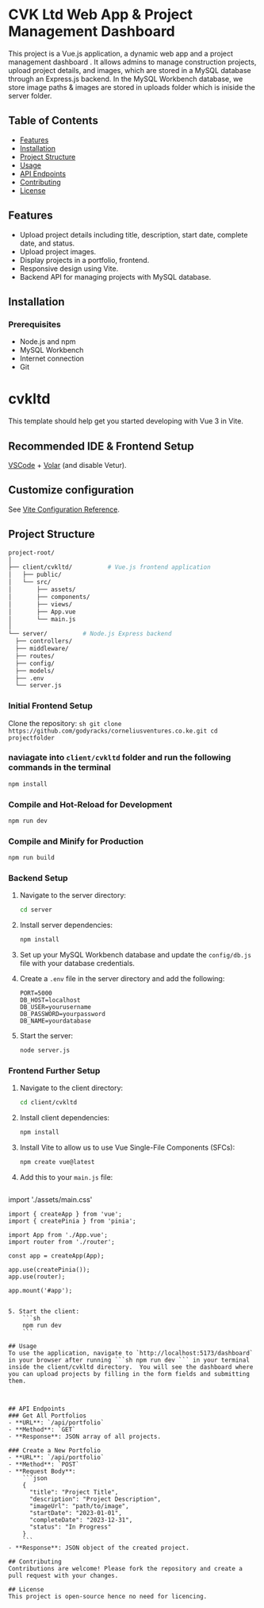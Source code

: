 # CVK Ltd  Web App & Project Management Dashboard

This project is a Vue.js application, a dynamic web app and  a project management dashboard . It allows admins to manage construction projects, upload project details, and images, which are stored in a MySQL database through an Express.js backend. In the MySQL Workbench database, we store image paths & images are stored in uploads folder which is iniside the server folder.


## Table of Contents
- [Features](#features)
- [Installation](#installation)
- [Project Structure](#project-structure)
- [Usage](#usage)
- [API Endpoints](#api-endpoints)
- [Contributing](#contributing)
- [License](#license)

## Features
- Upload project details including title, description, start date, complete date, and status.
- Upload project images.
- Display projects in a portfolio, frontend.
- Responsive design using Vite.
- Backend API for managing projects with MySQL database.

## Installation

### Prerequisites
- Node.js and npm
- MySQL Workbench
- Internet connection
- Git

# cvkltd

This template should help get you started developing with Vue 3 in Vite.

## Recommended IDE  & Frontend Setup

[VSCode](https://code.visualstudio.com/) + [Volar](https://marketplace.visualstudio.com/items?itemName=Vue.volar) (and disable Vetur).

## Customize configuration

See [Vite Configuration Reference](https://vitejs.dev/config/).


## Project Structure
  ```sh
project-root/
│
├── client/cvkltd/          # Vue.js frontend application
│   ├── public/
│   └── src/
│       ├── assets/
│       ├── components/
│       ├── views/
│       ├── App.vue
│       └── main.js
│
└── server/          # Node.js Express backend
    ├── controllers/
    ├── middleware/
    ├── routes/
    ├── config/
    ├── models/
    ├── .env
    └── server.js
```
### Initial Frontend Setup
 Clone the repository:
    ```sh
    git clone https://github.com/godyracks/corneliusventures.co.ke.git
    cd projectfolder
    ```
### naviagate into  ```client/cvkltd``` folder and run the following commands in the terminal
```sh
npm install
```

### Compile and Hot-Reload for Development

```sh
npm run dev
```

### Compile and Minify for Production

```sh
npm run build
```

### Backend Setup

1. Navigate to the server directory:
    ```sh
    cd server
    ```

2. Install server dependencies:
    ```sh
    npm install
    ```

3. Set up your MySQL Workbench database and update the `config/db.js` file with your database credentials.

4. Create a `.env` file in the server directory and add the following:
    ```env
    PORT=5000
    DB_HOST=localhost
    DB_USER=yourusername
    DB_PASSWORD=yourpassword
    DB_NAME=yourdatabase
    ```

5. Start the server:
    ```sh
    node server.js
    ```

### Frontend Further Setup

1. Navigate to the client directory:
    ```sh
    cd client/cvkltd
    ```

2. Install client dependencies:
    ```sh
    npm install
    ```

3. Install Vite to  allow us to use Vue Single-File Components (SFCs):
    ```sh
    npm create vue@latest
    ```

4. Add this to your `main.js` file:
    ```js
  import './assets/main.css'

    import { createApp } from 'vue';
    import { createPinia } from 'pinia';

    import App from './App.vue';
    import router from './router';

    const app = createApp(App);

    app.use(createPinia());
    app.use(router);

    app.mount('#app');
```

5. Start the client:
    ```sh
    npm run dev
    ```

## Usage
To use the application, navigate to `http://localhost:5173/dashboard`  in your browser after running ```sh npm run dev ``` in your terminal inside the client/cvkltd directory.  You will see the dashboard where you can upload projects by filling in the form fields and submitting them.



## API Endpoints
### Get All Portfolios
- **URL**: `/api/portfolio`
- **Method**: `GET`
- **Response**: JSON array of all projects.

### Create a New Portfolio
- **URL**: `/api/portfolio`
- **Method**: `POST`
- **Request Body**: 
    ```json
    {
      "title": "Project Title",
      "description": "Project Description",
      "imageUrl": "path/to/image",
      "startDate": "2023-01-01",
      "completeDate": "2023-12-31",
      "status": "In Progress"
    }
    ```
- **Response**: JSON object of the created project.

## Contributing
Contributions are welcome! Please fork the repository and create a pull request with your changes.

## License
This project is open-source hence no need for licencing.
